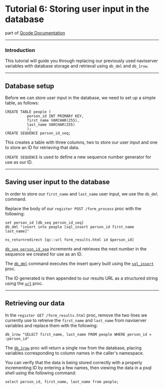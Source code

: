 Tutorial 6: Storing user input in the database
========
part of [Qcode Documentation](index.md)

-----

### Introduction

This tutorial will guide you through replacing our previously used naviserver variables with database storage and retrieval using `db_dml` and `db_1row`.

-----
## Database setup

Before we can store user input in the database, we need to set up a simple table, as follows:

```
CREATE TABLE people (
          person_id INT PRIMARY KEY,
          first_name VARCHAR(255),
          last_name VARCHAR(255)
          );
CREATE SEQUENCE person_id_seq;
```

This creates a table with three columns, two to store our user input and one to store an ID for retrieving that data. 

`CREATE SEQUENCE` is used to define a new sequence number generator for use as our ID.

-----
## Saving user input to the database

In order to store our `first_name` and `last_name` user input, we use the `db_dml` command.

Replace the body of our `register POST /form_process` proc with the following:

```
set person_id [db_seq person_id_seq]
db_dml "insert into people [sql_insert person_id first_name last_name]"

ns_returnredirect [qc::url form_results.html id $person_id]
```

[`db_seq person_id_seq`](procs/db_seq.md) increments and retrieves the next number in the sequence we created for use as an ID.

The [`db_dml`](procs/db_dml.md) command executes the insert query built using the [`sql_insert`](procs/sql_insert.md) proc.

The ID generated is then appended to our results URL as a structured string using the [`url`](procs/url.md) proc.

-----
## Retrieving our data

In the `register GET /form_results.html` proc, remove the two lines we currently use to retreive the `first_name` and `last_name` from naviserver variables and replace them with the following:

```
db_1row "SELECT first_name, last_name FROM people WHERE person_id = :person_id"
```

The [`db_1row`](procs/db_1row.md) proc will return a single row from the database, placing variables corresponding to column names in the caller's namespace.

You can verify that the data is being stored correctly with a properly incrementing ID by entering a few names, then viewing the data in a psql shell using the following command:

```psql
select person_id, first_name, last_name from people;
```
